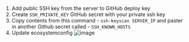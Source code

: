 1. Add public SSH key from the server to GitHub deploy key
2. Create `SSH_PRIVATE_KEY` GitHub secret with your private ssh key
3. Copy contents from this command - `ssh-keyscan SERVER_IP` and paster in another Github secret called - `SSH_KNOWN_HOSTS` 
4. Update ecosystemconfig
![image](https://github.com/Flowerinno/digital-ocean-deploy/assets/93313212/78117973-ab96-40d5-a8ba-8e604ba70580)


